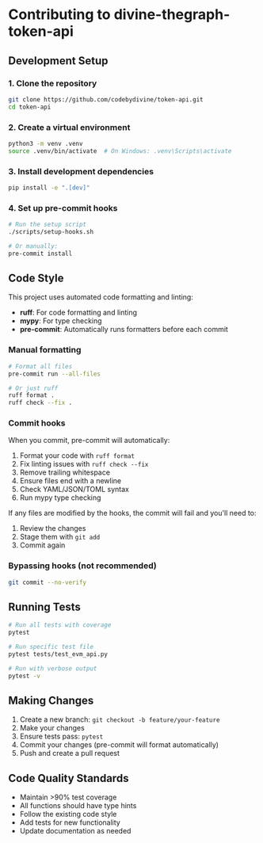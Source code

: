 # Contributing to divine-thegraph-token-api

## Development Setup

### 1. Clone the repository
```bash
git clone https://github.com/codebydivine/token-api.git
cd token-api
```

### 2. Create a virtual environment
```bash
python3 -m venv .venv
source .venv/bin/activate  # On Windows: .venv\Scripts\activate
```

### 3. Install development dependencies
```bash
pip install -e ".[dev]"
```

### 4. Set up pre-commit hooks
```bash
# Run the setup script
./scripts/setup-hooks.sh

# Or manually:
pre-commit install
```

## Code Style

This project uses automated code formatting and linting:

- **ruff**: For code formatting and linting
- **mypy**: For type checking
- **pre-commit**: Automatically runs formatters before each commit

### Manual formatting
```bash
# Format all files
pre-commit run --all-files

# Or just ruff
ruff format .
ruff check --fix .
```

### Commit hooks
When you commit, pre-commit will automatically:
1. Format your code with `ruff format`
2. Fix linting issues with `ruff check --fix`
3. Remove trailing whitespace
4. Ensure files end with a newline
5. Check YAML/JSON/TOML syntax
6. Run mypy type checking

If any files are modified by the hooks, the commit will fail and you'll need to:
1. Review the changes
2. Stage them with `git add`
3. Commit again

### Bypassing hooks (not recommended)
```bash
git commit --no-verify
```

## Running Tests

```bash
# Run all tests with coverage
pytest

# Run specific test file
pytest tests/test_evm_api.py

# Run with verbose output
pytest -v
```

## Making Changes

1. Create a new branch: `git checkout -b feature/your-feature`
2. Make your changes
3. Ensure tests pass: `pytest`
4. Commit your changes (pre-commit will format automatically)
5. Push and create a pull request

## Code Quality Standards

- Maintain >90% test coverage
- All functions should have type hints
- Follow the existing code style
- Add tests for new functionality
- Update documentation as needed
